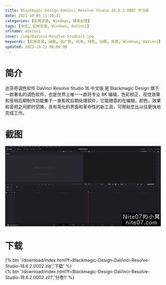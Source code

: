 ```yaml
---
title: Blackmagic Design DaVinci Resolve Studio 18.6.2.0002 学习版
date: 2021-10-09 11:50:31
categories: [实用资源, Windows, 媒体处理]
tags: [中文, 实用资源, Windows, DaVinci]
urlname: davinci
cover: /img/DaVinci-Resolve-Studio/1.jpg
keywords: [实用资源, 破解, 去广告, 纯净, 绿色, 白嫖, 免费, Windows, DaVinci]
updated: 2023-10-22 06:00:00
---
```


# 简介

达芬奇调色软件 DaVinci Resolve Studio 16 中文版 是 Blackmagic Design 旗下一款著名的调色软件，也是世界上唯一一款将专业 8K 编辑，色彩校正，视觉效果和音频后期制作功能集于一身影视后期处理软件，它能随意的在编辑，颜色，效果和音频之间即时切换，具有简化的界面和革命性的新工具，可帮助您比以往更快地完成工作。

# 截图

![](/img/DaVinci-Resolve-Studio/2.jpg)

# 下载

{% btn '/download/index.html?f=Blackmagic-Design-DaVinci-Resolve-Studio-18.6.2.0002.zip','下载' %}
</br>
{% btn '/download/index.html?f=Blackmagic-Design-DaVinci-Resolve-Studio-18.6.2.0002.z01','分卷1' %}

